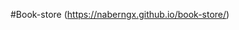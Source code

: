 <!--
References:

Book1: J.K. Rowling () Harry Potter [The Complete Collection], ZLibrary,accessed 23 July 2022. https://vn1lib.org/book/3343892/3b05b3?dsource=mostpopular

Book2: J.K. Rowling () Harry Potter and the Sorcerer's Stone, ZLibrary, accessed 23 July 2022. https://vn1lib.org/book/1055301/e59e6b

Book3: J.K. Rowling ()
Harry Potter and the Goblet of Fire, ZLibrary, accessed 23 July 2022. https://vn1lib.org/book/1055305/94242b

Book4: Ana Huang () Twisted Love: A Brother's Best Friend Romance, ZLibrary,accessed 23 July 2022. https://vn1lib.org/book/12803327/62f75b

Book5: Anna Todd () After [After series Book 1], ZLibrary, accessed 23 July 2022. https://vn1lib.org/book/3998523/758019

Book6: Anna Todd () After We Collided, ZLibrary, accessed 23 July 2022. https://vn1lib.org/book/3998754/76a2ea

Book7: Holly Black () How the King of Elfhame Learned to Hate Stories, ZLibrary, accessed 23 July 2022. https://vn1lib.org/book/7392274/5ebf58

Book8: Holly Black () The Cruel Prince [The Folk of the Air], ZLibrary, accessed 23 July 2022. https://vn1lib.org/book/17243043/ff8a19

Book9: Harry & Zanna Goldhawk () The Creature Garden: An Illustrator’s Guide to Beautiful Beasts & Fictional Fauna, ZLibrary, accessed 23 July 2022. https://vn1lib.org/book/3686137/b0a546

Book 10: Rick Riordan () Percy Jackson & the Olympians 1 - The Lightning Thief, ZLibrary, accessed 23 July 2022. https://vn1lib.org/book/1175816/f9e9e6

Book11: Rick Riordan () Percy Jackson and the Olympians 2 - The Sea of Monsters, ZLibrary, accessed 23 July 2022. https://vn1lib.org/book/1226912/3c562b

Book12: Rick Riordan () The Titan's Curse [Percy Jackson and the Olympians, Book 3], ZLibrary, accessed 23 July 2022. https://vn1lib.org/book/960054/9cfb47

Book13: Herge () The Blue Lotus [The Adventures of Tintin 5], ZLibrary, accessed 23 July 2022. https://vn1lib.org/book/1045823/9a9575

Book15: Conan Dolye () The Great Adventures of Sherlock Holmes, ZLibrary, accessed 23 July 2022. https://vn1lib.org/book/1087306/7b011e

Logo: Zlatko Najdenovski () Open Book free icon, Flaticon, accessed 23 July 2022. https://www.flaticon.com/free-icon/open-book_182321?term=book&page=1&position=6&page=1&position=6&related_id=182321&origin=search
-->

#Book-store (https://naberngx.github.io/book-store/)

